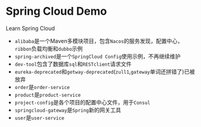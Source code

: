 # Spring Cloud Demo

Learn Spring Cloud

- `alibaba`是一个Maven多模块项目，包含`Nacos`的服务发现，配置中心，`ribbon`负载均衡和`dubbo`示例
- `spring-archived`是一个`SpringCloud Config`使用示例，不再继续维护
- `dev-tool`包含了数据库`sql`和`RESTclient`请求文件
- `eureka-deprecated`和`getway-deprecated`(`zull1`,`gateway`单词还拼错了)已被放弃
- `order`是`order-service`
- `product`是`product-service`
- `project-config`是各个项目的配置中心文件，用于`Consul`
- `springcloud-gateway`是`Spring`新的网关工具
- `user`是`user-service`
